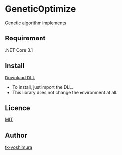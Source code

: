 # GeneticOptimize
 Genetic algorithm implements

## Requirement
.NET Core 3.1

## Install

[Download DLL](https://github.com/tk-yoshimura/GeneticOptimize/releases)

- To install, just import the DLL.
- This library does not change the environment at all.

## Licence
[MIT](https://github.com/tk-yoshimura/GeneticOptimize/blob/master/LICENSE)

## Author

[tk-yoshimura](https://github.com/tk-yoshimura)
